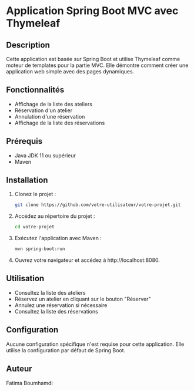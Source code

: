 # Application Spring Boot MVC avec Thymeleaf

## Description

Cette application est basée sur Spring Boot et utilise Thymeleaf comme moteur de templates pour la partie MVC. 
Elle démontre comment créer une application web simple avec des pages dynamiques.

## Fonctionnalités

- Affichage de la liste des ateliers
- Réservation d'un atelier
- Annulation d'une réservation
- Affichage de la liste des réservations

## Prérequis

- Java JDK 11 ou supérieur
- Maven

## Installation

1. Clonez le projet :

   ```bash
   git clone https://github.com/votre-utilisateur/votre-projet.git

2. Accédez au répertoire du projet :

   ```bash
   cd votre-projet
   
3. Exécutez l'application avec Maven :

   ```bash
   mvn spring-boot:run
   
4. Ouvrez votre navigateur et accédez à http://localhost:8080.


## Utilisation
- Consultez la liste des ateliers
- Réservez un atelier en cliquant sur le bouton "Réserver"
- Annulez une réservation si nécessaire
- Consultez la liste des réservations


## Configuration
Aucune configuration spécifique n'est requise pour cette application. Elle utilise la configuration par défaut de Spring Boot.

## Auteur
Fatima Boumhamdi